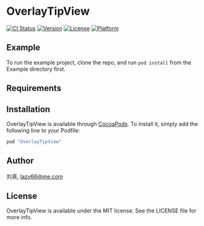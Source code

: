 # OverlayTipView

[![CI Status](http://img.shields.io/travis/刘真/OverlayTipView.svg?style=flat)](https://travis-ci.org/刘真/OverlayTipView)
[![Version](https://img.shields.io/cocoapods/v/OverlayTipView.svg?style=flat)](http://cocoapods.org/pods/OverlayTipView)
[![License](https://img.shields.io/cocoapods/l/OverlayTipView.svg?style=flat)](http://cocoapods.org/pods/OverlayTipView)
[![Platform](https://img.shields.io/cocoapods/p/OverlayTipView.svg?style=flat)](http://cocoapods.org/pods/OverlayTipView)

## Example

To run the example project, clone the repo, and run `pod install` from the Example directory first.

## Requirements

## Installation

OverlayTipView is available through [CocoaPods](http://cocoapods.org). To install
it, simply add the following line to your Podfile:

```ruby
pod "OverlayTipView"
```

## Author

刘真, lazy66@me.com

## License

OverlayTipView is available under the MIT license. See the LICENSE file for more info.
